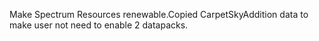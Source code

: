 Make Spectrum Resources renewable.Copied CarpetSkyAddition data to make user not need to enable 2 datapacks.
